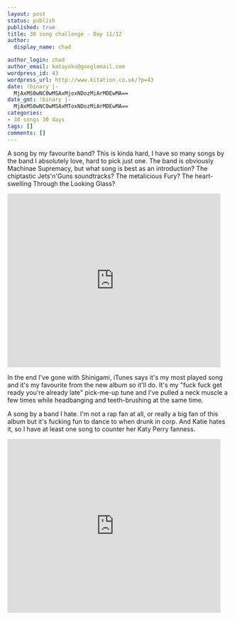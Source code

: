 ```yaml
---
layout: post
status: publish
published: true
title: 30 song challenge - Day 11/12
author:
  display_name: chad

author_login: chad
author_email: katayoku@googlemail.com
wordpress_id: 43
wordpress_url: http://www.kitation.co.uk/?p=43
date: !binary |-
  MjAxMS0wNC0wMSAxMjoxNDozMiArMDEwMA==
date_gmt: !binary |-
  MjAxMS0wNC0wMSAxMToxNDozMiArMDEwMA==
categories:
- 30 songs 30 days
tags: []
comments: []
---
```

<p>A song by my favourite band? This is kinda hard, I have so many songs by the band I absolutely love, hard to pick just one. The band is obviously Machinae Supremacy, but what song is best as an introduction? The chiptastic Jets'n'Guns soundtracks? The metalicious Fury? The heart-swelling Through the Looking Glass?</p>
<p><iframe title="YouTube video player" width="480" height="390" src="http://www.youtube.com/embed/TxK5cw0_2Go?rel=0" frameborder="0" allowfullscreen></iframe></p>
<p>In the end I've gone with Shinigami, iTunes says it's my most played song and it's my favourite from the new album so it'll do. It's my "fuck fuck get ready you're already late" pick-me-up tune and I've pulled a neck muscle a few times while headbanging and teeth-brushing at the same time. </p>
<p>A song by a band I hate. I'm not a rap fan at all, or really a big fan of this album but it's fucking fun to dance to when drunk in corp. And Katie hates it, so I have at least one song to counter her Katy Perry fanness.</p>
<p><iframe title="YouTube video player" width="480" height="390" src="http://www.youtube.com/embed/Jyz8FrMPe7c?rel=0" frameborder="0" allowfullscreen></iframe></p>
